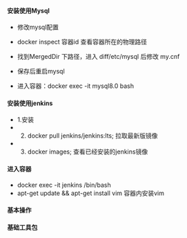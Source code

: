 ####    


####    安装使用Mysql
-   修改mysql配置
-   docker inspect 容器id  查看容器所在的物理路径
-   找到MergedDir 下路径，进入 diff/etc/mysql 后修改 my.cnf
-   保存后重启mysql

-   进入容器：docker exec -it mysql8.0 bash


####    安装使用jenkins
-   1.安装
-   2.  docker pull jenkins/jenkins:lts;        拉取最新版镜像
-   3.  docker images;                          查看已经安装的jenkins镜像      



####    进入容器
-   docker exec -it jenkins /bin/bash
-   apt-get update && apt-get install vim   容器内安装vim


####    基本操作



####    基础工具包
